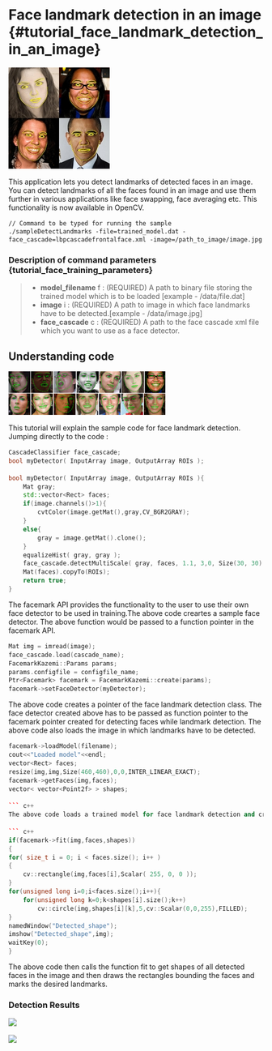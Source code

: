 Face landmark detection in an image {#tutorial_face_landmark_detection_in_an_image}
===================================

![](images/facereg.jpg)

This application lets you detect landmarks of detected faces in an image. You can detect landmarks of all the faces found in an image
and use them further in various applications like face swapping, face averaging etc.
This functionality is now available in OpenCV.

```
// Command to be typed for running the sample
./sampleDetectLandmarks -file=trained_model.dat -face_cascade=lbpcascadefrontalface.xml -image=/path_to_image/image.jpg
```
### Description of command parameters {tutorial_face_training_parameters}

> * **model_filename** f : (REQUIRED) A path to binary file storing the trained model which is to be loaded [example - /data/file.dat]
> * **image** i : (REQUIRED) A path to image in which face landmarks have to be detected.[example - /data/image.jpg]
> * **face_cascade** c : (REQUIRED) A path to the face cascade xml file which you want to use as a face detector.

Understanding code
------------------

![](images/d.png)

This tutorial will explain the sample code for face landmark detection. Jumping directly to the code :

``` c++
CascadeClassifier face_cascade;
bool myDetector( InputArray image, OutputArray ROIs );

bool myDetector( InputArray image, OutputArray ROIs ){
    Mat gray;
    std::vector<Rect> faces;
    if(image.channels()>1){
        cvtColor(image.getMat(),gray,CV_BGR2GRAY);
    }
    else{
        gray = image.getMat().clone();
    }
    equalizeHist( gray, gray );
    face_cascade.detectMultiScale( gray, faces, 1.1, 3,0, Size(30, 30) );
    Mat(faces).copyTo(ROIs);
    return true;
}
```

The facemark API provides the functionality to the user to use their own face detector to be used in training.The above code creartes a sample face detector. The above function would be passed to a function pointer in the facemark API.

``` c++
Mat img = imread(image);
face_cascade.load(cascade_name);
FacemarkKazemi::Params params;
params.configfile = configfile_name;
Ptr<Facemark> facemark = FacemarkKazemi::create(params);
facemark->setFaceDetector(myDetector);

```
The above code creates a pointer of the face landmark detection class. The face detector created above has to be passed
as function pointer to the facemark pointer created for detecting faces while landmark detection. The above code also loads the image
in which landmarks have to be detected.

``` c++
facemark->loadModel(filename);
cout<<"Loaded model"<<endl;
vector<Rect> faces;
resize(img,img,Size(460,460),0,0,INTER_LINEAR_EXACT);
facemark->getFaces(img,faces);
vector< vector<Point2f> > shapes;

``` c++
The above code loads a trained model for face landmark detection and creates a vector to store the detected faces. It then resizes the image to a smaller size as processing speed is faster with small images. It then creates a vector of vector to store shapes for each face detected.

``` c++
if(facemark->fit(img,faces,shapes))
{
for( size_t i = 0; i < faces.size(); i++ )
{
    cv::rectangle(img,faces[i],Scalar( 255, 0, 0 ));
}
for(unsigned long i=0;i<faces.size();i++){
    for(unsigned long k=0;k<shapes[i].size();k++)
        cv::circle(img,shapes[i][k],5,cv::Scalar(0,0,255),FILLED);
}
namedWindow("Detected_shape");
imshow("Detected_shape",img);
waitKey(0);
}
```

The above code then calls the function fit to get shapes of all detected faces in the image
and then draws the rectangles bounding the faces and marks the desired landmarks.

### Detection Results

![](ab.jpg)

![](ab-1.jpg)